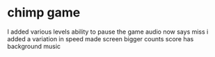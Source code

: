 # chimp game
I added various levels
ability to pause the game
audio now says miss
i added a variation in speed
made screen bigger
counts score
has background music
